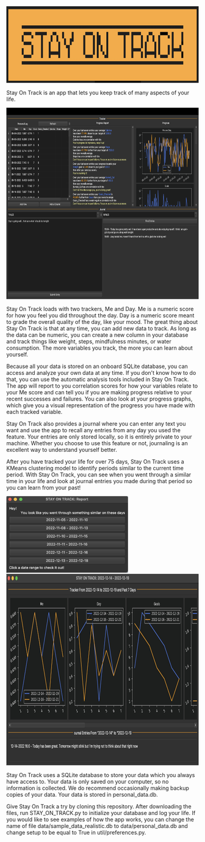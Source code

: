 <img src="https://github.com/patrick-naylor/STAY-ON-TRACK/blob/main/Images/logo.png?raw=true" alt="drawing" Height="200"/>

Stay On Track is an app that lets you keep track of many aspects of your life.

<img src="https://github.com/patrick-naylor/STAY-ON-TRACK/blob/main/Images/Screenshot%202022-11-04%20at%203.57.56%20PM.png?raw=true" alt="Main data tracking window" Height="500"/>

Stay On Track loads with two trackers, Me and Day. Me is a numeric score for how you feel you did throughout the day. Day is a numeric score meant to grade the overall quality of the day, like your mood. The great thing about Stay On Track is that at any time, you can add new data to track. As long as the data can be numeric, you can create a new column in your database and track things like weight, steps, mindfulness minutes, or water consumption. The more variables you track, the more you can learn about yourself.

Because all your data is stored on an onboard SQLite database, you can access and analyze your own data at any time. If you don't know how to do that, you can use the automatic analysis tools included in Stay On Track. The app will report to you correlation scores for how your variables relate to your Me score and can tell you if you are making progress relative to your recent successes and failures. You can also look at your progress graphs, which give you a visual representation of the progress you have made with each tracked variable.

Stay On Track also provides a journal where you can enter any text you want and use the app to recall any entries from any day you used the feature. Your entries are only stored locally, so it is entirely private to your machine. Whether you choose to use this feature or not, journaling is an excellent way to understand yourself better.

After you have tracked your life for over 75 days, Stay On Track uses a KMeans clustering model to identify periods similar to the current time period. With Stay On Track, you can see when you went through a similar time in your life and look at journal entries you made during that period so you can learn from your past!

<img src="https://github.com/patrick-naylor/STAY-ON-TRACK/blob/main/Images/Screenshot%202022-11-04%20at%203.58.30%20PM.jpeg?raw=true" alt="Menu showing similar time periods" Height="200"/>

<img src="https://github.com/patrick-naylor/STAY-ON-TRACK/blob/main/Images/Screenshot%202022-11-04%20at%204.10.39%20PM.jpeg?raw=true" alt="Similar day report" Height="500"/>

Stay On Track uses a SQLite database to store your data which you always have access to. Your data is only saved on your computer, so no information is collected. We do recommend occasionally making backup copies of your data. Your data is stored in personal_data.db.

Give Stay On Track a try by cloning this repository. After downloading the files, run STAY_ON_TRACK.py to initialize your database and log your life. If you would like to see examples of how the app works, you can change the name of file data/sample_data_realistic.db to data/personal_data.db and change setup to be equal to True in util/preferences.py.
